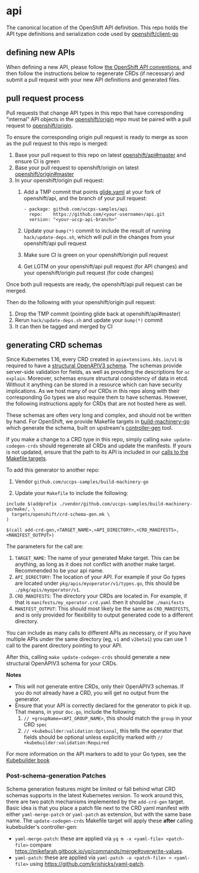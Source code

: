 # api
The canonical location of the OpenShift API definition.  This repo holds the API type definitions and serialization code used by [openshift/client-go](https://github.com/uccps-samples/client-go)

## defining new APIs

When defining a new API, please follow [the OpenShift API
conventions](https://github.com/uccps-samples/enhancements/blob/master/CONVENTIONS.md#api),
and then follow the instructions below to regenerate CRDs (if necessary) and
submit a pull request with your new API definitions and generated files.

## pull request process

Pull requests that change API types in this repo that have corresponding "internal" API objects in the 
[openshift/origin](https://github.com/uccps-samples/origin) repo must be paired with a pull request to
[openshift/origin](https://github.com/uccps-samples/origin).

To ensure the corresponding origin pull request is ready to merge as soon as the pull request to this repo is merged:
1. Base your pull request to this repo on latest [openshift/api#master](https://github.com/uccps-samples/api/commits/master) and ensure CI is green
2. Base your pull request to openshift/origin on latest [openshift/origin#master](https://github.com/uccps-samples/origin/commits/master)
3. In your openshift/origin pull request:
   1. Add a TMP commit that points [glide.yaml](https://github.com/uccps-samples/origin/blob/master/glide.yaml#L39-L41) at your fork of openshift/api, and the branch of your pull request:

      ```
      - package: github.com/uccps-samples/api
        repo:    https://github.com/<your-username>/api.git
        version: "<your-uccp-api-branch>"
      ```

    2. Update your `bump(*)` commit to include the result of running `hack/update-deps.sh`, which will pull in the changes from your openshift/api pull request
    3. Make sure CI is green on your openshift/origin pull request 
    4. Get LGTM on your openshift/api pull request (for API changes) and your openshift/origin pull request (for code changes)

Once both pull requests are ready, the openshift/api pull request can be merged.

Then do the following with your openshift/origin pull request:
1. Drop the TMP commit (pointing glide back at openshift/api#master)
2. Rerun `hack/update-deps.sh` and update your `bump(*)` commit
3. It can then be tagged and merged by CI

## generating CRD schemas

Since Kubernetes 1.16, every CRD created in `apiextensions.k8s.io/v1` is required to have a [structural OpenAPIV3 schema](https://kubernetes.io/blog/2019/06/20/crd-structural-schema/). The schemas provide server-side validation for fields, as well as providing the descriptions for `oc explain`. Moreover, schemas ensure structural consistency of data in etcd. Without it anything can be stored in a resource which can have security implications. As we host many of our CRDs in this repo along with their corresponding Go types we also require them to have schemas. However, the following instructions apply for CRDs that are not hosted here as well.

These schemas are often very long and complex, and should not be written by hand. For OpenShift, we provide Makefile targets in [build-machinery-go](https://github.com/uccps-samples/build-machinery-go/) which generate the schema, built on upstream's [controller-gen](https://github.com/kubernetes-sigs/controller-tools) tool.

If you make a change to a CRD type in this repo, simply calling `make update-codegen-crds` should regenerate all CRDs and update the manifests. If yours is not updated, ensure that the path to its API is included in our [calls to the Makefile targets](https://github.com/uccps-samples/api/blob/release-4.5/Makefile#L17-L29).

To add this generator to another repo:
1. Vendor `github.com/uccps-samples/build-machinery-go`

2. Update your `Makefile` to include the following:
```
include $(addprefix ./vendor/github.com/uccps-samples/build-machinery-go/make/, \
  targets/openshift/crd-schema-gen.mk \
)

$(call add-crd-gen,<TARGET_NAME>,<API_DIRECTORY>,<CRD_MANIFESTS>,<MANIFEST_OUTPUT>)
```
The parameters for the call are:

1. `TARGET_NAME`: The name of your generated Make target. This can be anything, as long as it does not conflict with another make target. Recommended to be your api name.
2. `API_DIRECTORY`: The location of your API. For example if your Go types are located under `pkg/apis/myoperator/v1/types.go`, this should be `./pkg/apis/myoperator/v1`.
3. `CRD_MANIFESTS`: The directory your CRDs are located in. For example, if that is `manifests/my_operator.crd.yaml` then it should be `./manifests`
4. `MANIFEST_OUTPUT`: This should most likely be the same as `CRD_MANIFESTS`, and is only provided for flexibility to output generated code to a different directory.

You can include as many calls to different APIs as necessary, or if you have multiple APIs under the same directory (eg, `v1` and `v2beta1`) you can use 1 call to the parent directory pointing to your API.

After this, calling `make update-codegen-crds` should generate a new structural OpenAPIV3 schema for your CRDs.

**Notes** 
- This will not generate entire CRDs, only their OpenAPIV3 schemas. If you do not already have a CRD, you will get no output from the generator.
- Ensure that your API is correctly declared for the generator to pick it up. That means, in your `doc.go`, include the following:
  1. `// +groupName=<API_GROUP_NAME>`, this should match the `group` in your CRD `spec`
  2. `// +kubebuilder:validation:Optional`, this tells the operator that fields should be optional unless explicitly marked with `// +kubebuilder:validation:Required`
  
For more information on the API markers to add to your Go types, see the [Kubebuilder book](https://book.kubebuilder.io/reference/markers.html)

### Post-schema-generation Patches

Schema generation features might be limited or fall behind what CRD schemas supports in the latest Kubernetes version.
To work around this, there are two patch mechanisms implemented by the `add-crd-gen` target. Basic idea is that you 
place a patch file next to the CRD yaml manifest with either `yaml-merge-patch` or `yaml-patch` as extension, 
but with the same base name. The `update-codegen-crds` Makefile target will apply these **after** calling 
kubebuilder's controller-gen:

- `yaml-merge-patch`: these are applied via `yq m -x <yaml-file> <patch-file>` compare https://mikefarah.gitbook.io/yq/commands/merge#overwrite-values.
- `yaml-patch`: these are applied via `yaml-patch -o <patch-file> < <yaml-file>` using https://github.com/krishicks/yaml-patch.
